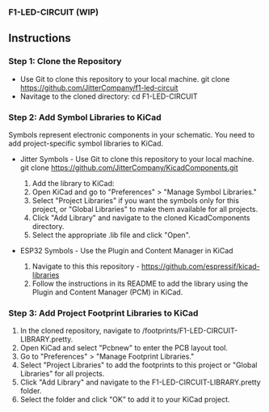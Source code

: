 ### F1-LED-CIRCUIT (WIP)

## Instructions

### Step 1: Clone the Repository
- Use Git to clone this repository to your local machine.
  git clone https://github.com/JitterCompany/f1-led-circuit
- Navitage to the cloned directory:
  cd F1-LED-CIRCUIT

### Step 2: Add Symbol Libraries to KiCad
Symbols represent electronic components in your schematic. 
You need to add project-specific symbol libraries to KiCad.

- Jitter Symbols - Use Git to clone this repository to your local machine.
  git clone https://github.com/JitterCompany/KicadComponents.git

  1. Add the library to KiCad:
  2. Open KiCad and go to "Preferences" > "Manage Symbol Libraries."
  3. Select "Project Libraries" if you want the symbols only for this project, or "Global Libraries" to make them available for all projects.
  4. Click "Add Library" and navigate to the cloned KicadComponents directory.
  5. Select the appropriate .lib file and click "Open".

- ESP32 Symbols - Use the Plugin and Content Manager in KiCad
  
  1. Navigate to this this repository - https://github.com/espressif/kicad-libraries
  2. Follow the instructions in its README to add the library using the Plugin and Content Manager (PCM) in KiCad.
  
### Step 3: Add Project Footprint Libraries to KiCad

  1. In the cloned repository, navigate to /footprints/F1-LED-CIRCUIT-LIBRARY.pretty.
  2. Open KiCad and select "Pcbnew" to enter the PCB layout tool.
  3. Go to "Preferences" > "Manage Footprint Libraries."
  4. Select "Project Libraries" to add the footprints to this project or "Global Libraries" for all projects.
  5. Click "Add Library" and navigate to the F1-LED-CIRCUIT-LIBRARY.pretty folder.
  6. Select the folder and click "OK" to add it to your KiCad project.

